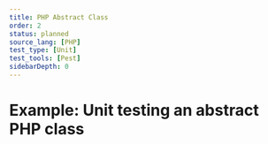```yaml
---
title: PHP Abstract Class
order: 2
status: planned
source_lang: [PHP]
test_type: [Unit]
test_tools: [Pest]
sidebarDepth: 0
---
```


# Example: Unit testing an abstract PHP class